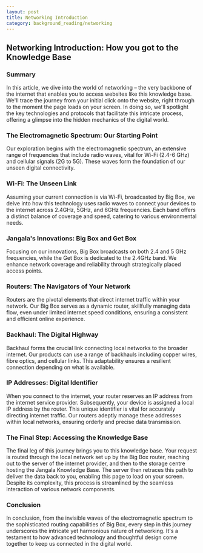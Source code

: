 ```yaml
---
layout: post
title: Networking Introduction
category: background_reading/networking
---
```

## Networking Introduction: How you got to the Knowledge Base

### Summary
In this article, we dive into the world of networking – the very backbone of the internet that enables you to access websites like this knowledge base. We'll trace the journey from your initial click onto the website, right through to the moment the page loads on your screen. In doing so, we'll spotlight the key technologies and protocols that facilitate this intricate process, offering a glimpse into the hidden mechanics of the digital world.

### The Electromagnetic Spectrum: Our Starting Point
Our exploration begins with the electromagnetic spectrum, an extensive range of frequencies that include radio waves, vital for Wi-Fi (2.4-6 GHz) and cellular signals (2G to 5G). These waves form the foundation of our unseen digital connectivity.

### Wi-Fi: The Unseen Link
Assuming your current connection is via Wi-Fi, broadcasted by Big Box, we delve into how this technology uses radio waves to connect your devices to the internet across 2.4GHz, 5GHz, and 6GHz frequencies. Each band offers a distinct balance of coverage and speed, catering to various environmental needs.

### Jangala's Innovations: Big Box and Get Box
Focusing on our innovations, Big Box broadcasts on both 2.4 and 5 GHz frequencies, while the Get Box is dedicated to the 2.4GHz band. We enhance network coverage and reliability through strategically placed access points.

### Routers: The Navigators of Your Network
Routers are the pivotal elements that direct internet traffic within your network. Our Big Box serves as a dynamic router, skillfully managing data flow, even under limited internet speed conditions, ensuring a consistent and efficient online experience.

### Backhaul: The Digital Highway
Backhaul forms the crucial link connecting local networks to the broader internet. Our products can use a range of backhauls including copper wires, fibre optics, and cellular links. This adaptability ensures a resilient connection depending on what is available. 

### IP Addresses: Digital Identifier
When you connect to the internet, your router reserves an IP address from the internet service provider. Subsequently, your device is assigned a local IP address by the router. This unique identifier is vital for accurately directing internet traffic. Our routers adeptly manage these addresses within local networks, ensuring orderly and precise data transmission.

### The Final Step: Accessing the Knowledge Base
The final leg of this journey brings you to this knowledge base. Your request is routed through the local network set up by the Big Box router, reaching out to the server of the internet provider, and then to the storage centre hosting the Jangala Knowledge Base. The server then retraces this path to deliver the data back to you, enabling this page to load on your screen. Despite its complexity, this process is streamlined by the seamless interaction of various network components.

### Conclusion
In conclusion, from the invisible waves of the electromagnetic spectrum to the sophisticated routing capabilities of Big Box, every step in this journey underscores the intricate yet harmonious nature of networking. It's a testament to how advanced technology and thoughtful design come together to keep us connected in the digital world.
